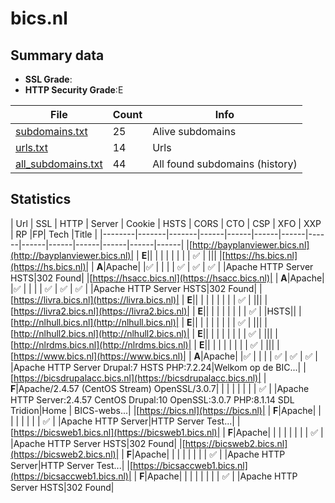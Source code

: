 

# bics.nl
## Summary data


 - **SSL Grade**:
 - **HTTP Security Grade**:E


| File       | Count | Info |
|------------|-------|------|
|[subdomains.txt](/data/bics.nl/subdomains.txt)|25|Alive subdomains|
|[urls.txt](/data/bics.nl/urls.txt)|14|Urls|
|[all_subdomains.txt](/data/bics.nl/all_subdomains.txt)|44|All found subdomains (history)|


## Statistics


| Url | SSL | HTTP | Server | Cookie | HSTS | CORS | CTO | CSP | XFO | XXP | RP |FP| Tech |Title |
|--------|-------|-------|------|------|------|------|------|------|------|------|------|------|------|
|[http://bayplanviewer.bics.nl](http://bayplanviewer.bics.nl)| | **E**|| | | | | | | | :white_check_mark: | |||
|[https://hs.bics.nl](https://hs.bics.nl)| | **A**|Apache| |:white_check_mark: | | | | :white_check_mark: | :white_check_mark: | :white_check_mark: | |Apache HTTP Server HSTS|302 Found|
|[https://hsacc.bics.nl](https://hsacc.bics.nl)| | **A**|Apache| |:white_check_mark: | | | | :white_check_mark: | :white_check_mark: | :white_check_mark: | |Apache HTTP Server HSTS|302 Found|
|[https://livra.bics.nl](https://livra.bics.nl)| | **E**|| | | | | | | | :white_check_mark: | |||
|[https://livra2.bics.nl](https://livra2.bics.nl)| | **E**|| | | | | | | | :white_check_mark: | |HSTS||
|[http://nlhull.bics.nl](http://nlhull.bics.nl)| | **E**|| | | | | | | | :white_check_mark: | |||
|[http://nlhull2.bics.nl](http://nlhull2.bics.nl)| | **E**|| | | | | | | | :white_check_mark: | |||
|[http://nlrdms.bics.nl](http://nlrdms.bics.nl)| | **E**|| | | | | | | | :white_check_mark: | |||
|[https://www.bics.nl](https://www.bics.nl)| | **A**|Apache| |:white_check_mark: | | | | :white_check_mark: | :white_check_mark: | :white_check_mark: | |Apache HTTP Server Drupal:7 HSTS PHP:7.2.24|Welkom op de BIC...|
|[https://bicsdrupalacc.bics.nl](https://bicsdrupalacc.bics.nl)| | **F**|Apache/2.4.57 (CentOS Stream) OpenSSL/3.0.7| | | | | | | | :white_check_mark: | |Apache HTTP Server:2.4.57 CentOS Drupal:10 OpenSSL:3.0.7 PHP:8.1.14 SDL Tridion|Home | BICS-webs...|
|[https://bics.nl](https://bics.nl)| | **F**|Apache| | | | | | | | :white_check_mark: | |Apache HTTP Server|HTTP Server Test...|
|[https://bicsweb1.bics.nl](https://bicsweb1.bics.nl)| | **F**|Apache| | | | | | | | :white_check_mark: | |Apache HTTP Server HSTS|302 Found|
|[https://bicsweb2.bics.nl](https://bicsweb2.bics.nl)| | **F**|Apache| | | | | | | | :white_check_mark: | |Apache HTTP Server|HTTP Server Test...|
|[https://bicsaccweb1.bics.nl](https://bicsaccweb1.bics.nl)| | **F**|Apache| | | | | | | | :white_check_mark: | |Apache HTTP Server HSTS|302 Found|